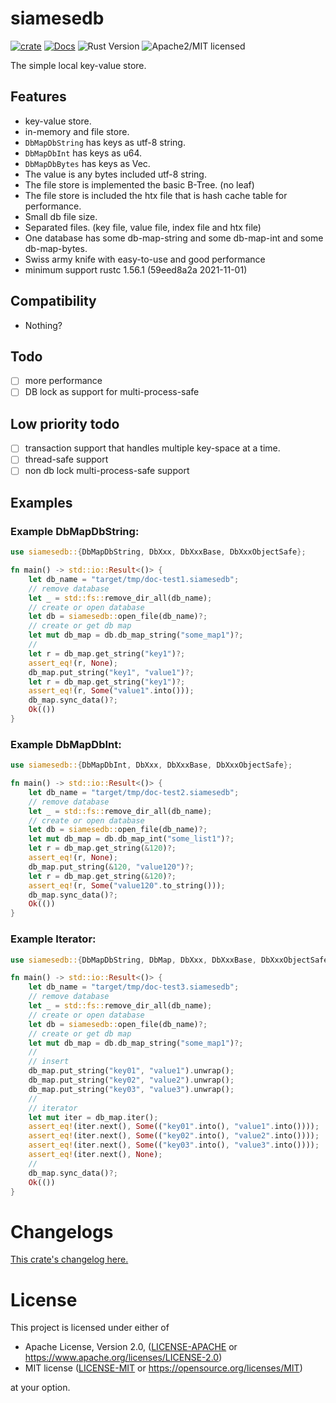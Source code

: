 # siamesedb

[![crate][crate-image]][crate-link]
[![Docs][docs-image]][docs-link]
![Rust Version][rustc-image]
![Apache2/MIT licensed][license-image]

The simple local key-value store.

## Features

- key-value store.
- in-memory and file store.
- `DbMapDbString` has keys as utf-8 string.
- `DbMapDbInt` has keys as u64.
- `DbMapDbBytes` has keys as Vec<u8>.
- The value is any bytes included utf-8 string.
- The file store is implemented the basic B-Tree. (no leaf)
- The file store is included the htx file that is hash cache table for performance.
- Small db file size.
- Separated files. (key file, value file, index file and htx file)
- One database has some db-map-string and some db-map-int and some db-map-bytes.
- Swiss army knife with easy-to-use and good performance
- minimum support rustc 1.56.1 (59eed8a2a 2021-11-01)

## Compatibility

- Nothing?

## Todo

- [ ] more performance
- [ ] DB lock as support for multi-process-safe

## Low priority todo

- [ ] transaction support that handles multiple key-space at a time.
- [ ] thread-safe support
- [ ] non db lock multi-process-safe support

## Examples

### Example DbMapDbString:

```rust
use siamesedb::{DbMapDbString, DbXxx, DbXxxBase, DbXxxObjectSafe};

fn main() -> std::io::Result<()> {
    let db_name = "target/tmp/doc-test1.siamesedb";
    // remove database
    let _ = std::fs::remove_dir_all(db_name);
    // create or open database
    let db = siamesedb::open_file(db_name)?;
    // create or get db map
    let mut db_map = db.db_map_string("some_map1")?;
    //
    let r = db_map.get_string("key1")?;
    assert_eq!(r, None);
    db_map.put_string("key1", "value1")?;
    let r = db_map.get_string("key1")?;
    assert_eq!(r, Some("value1".into()));
    db_map.sync_data()?;
    Ok(())
}
```

### Example DbMapDbInt:

```rust
use siamesedb::{DbMapDbInt, DbXxx, DbXxxBase, DbXxxObjectSafe};

fn main() -> std::io::Result<()> {
    let db_name = "target/tmp/doc-test2.siamesedb";
    // remove database
    let _ = std::fs::remove_dir_all(db_name);
    // create or open database
    let db = siamesedb::open_file(db_name)?;
    let mut db_map = db.db_map_int("some_list1")?;
    let r = db_map.get_string(&120)?;
    assert_eq!(r, None);
    db_map.put_string(&120, "value120")?;
    let r = db_map.get_string(&120)?;
    assert_eq!(r, Some("value120".to_string()));
    db_map.sync_data()?;
    Ok(())
}
```

### Example Iterator:

```rust
use siamesedb::{DbMapDbString, DbMap, DbXxx, DbXxxBase, DbXxxObjectSafe};

fn main() -> std::io::Result<()> {
    let db_name = "target/tmp/doc-test3.siamesedb";
    // remove database
    let _ = std::fs::remove_dir_all(db_name);
    // create or open database
    let db = siamesedb::open_file(db_name)?;
    // create or get db map
    let mut db_map = db.db_map_string("some_map1")?;
    //
    // insert
    db_map.put_string("key01", "value1").unwrap();
    db_map.put_string("key02", "value2").unwrap();
    db_map.put_string("key03", "value3").unwrap();
    //
    // iterator
    let mut iter = db_map.iter();
    assert_eq!(iter.next(), Some(("key01".into(), "value1".into())));
    assert_eq!(iter.next(), Some(("key02".into(), "value2".into())));
    assert_eq!(iter.next(), Some(("key03".into(), "value3".into())));
    assert_eq!(iter.next(), None);
    //
    db_map.sync_data()?;
    Ok(())
}
```

# Changelogs

[This crate's changelog here.](https://github.com/aki-akaguma/siamesedb/blob/main/CHANGELOG.md)

# License

This project is licensed under either of

 * Apache License, Version 2.0, ([LICENSE-APACHE](LICENSE-APACHE) or
   https://www.apache.org/licenses/LICENSE-2.0)
 * MIT license ([LICENSE-MIT](LICENSE-MIT) or
   https://opensource.org/licenses/MIT)

at your option.

[//]: # (badges)

[crate-image]: https://img.shields.io/crates/v/siamesedb.svg
[crate-link]: https://crates.io/crates/siamesedb
[docs-image]: https://docs.rs/siamesedb/badge.svg
[docs-link]: https://docs.rs/siamesedb/
[rustc-image]: https://img.shields.io/badge/rustc-1.56+-blue.svg
[license-image]: https://img.shields.io/badge/license-Apache2.0/MIT-blue.svg
